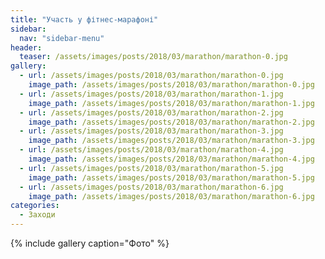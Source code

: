 ```yaml
---
title: "Участь у фітнес-марафоні"
sidebar:
  nav: "sidebar-menu"
header:
  teaser: /assets/images/posts/2018/03/marathon/marathon-0.jpg
gallery:
  - url: /assets/images/posts/2018/03/marathon/marathon-0.jpg
    image_path: /assets/images/posts/2018/03/marathon/marathon-0.jpg
  - url: /assets/images/posts/2018/03/marathon/marathon-1.jpg
    image_path: /assets/images/posts/2018/03/marathon/marathon-1.jpg
  - url: /assets/images/posts/2018/03/marathon/marathon-2.jpg
    image_path: /assets/images/posts/2018/03/marathon/marathon-2.jpg
  - url: /assets/images/posts/2018/03/marathon/marathon-3.jpg
    image_path: /assets/images/posts/2018/03/marathon/marathon-3.jpg
  - url: /assets/images/posts/2018/03/marathon/marathon-4.jpg
    image_path: /assets/images/posts/2018/03/marathon/marathon-4.jpg
  - url: /assets/images/posts/2018/03/marathon/marathon-5.jpg
    image_path: /assets/images/posts/2018/03/marathon/marathon-5.jpg
  - url: /assets/images/posts/2018/03/marathon/marathon-6.jpg
    image_path: /assets/images/posts/2018/03/marathon/marathon-6.jpg
categories:
  - Заходи
---
```


{% include gallery caption="Фото" %}
